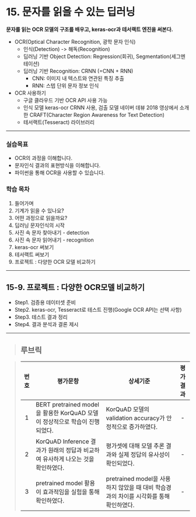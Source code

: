 # 15. 문자를 읽을 수 있는 딥러닝

**문자를 읽는 OCR 모델의 구조를 배우고, keras-ocr과 테서랙트 엔진을 써본다.**

- OCR(Optical Character Recognition, 광학 문자 인식)
  - 인식(Detection) -> 해독(Recognition)
  - 딥러닝 기반 Object Detection: Regression(회귀), Segmentation(세그멘테이션)
  - 딥러닝 기반 Recognition: CRNN (=CNN + RNN)
    - CNN: 이미지 내 텍스트와 연관된 특징 추출
    - RNN: 스텝 단위 문자 정보 인식
- OCR 사용하기
  - 구글 클라우드 기반 OCR API 사용 가능
  - 인식 모델 keras-ocr CRNN 사용, 검출 모델 네이버 데뷰 2018 영상에서 소개한 CRAFT(Character Region Awareness for Text Detection)
  - 테서랙트(Tesseract) 라이브러리

---

### 실습목표

- OCR의 과정을 이해합니다.
- 문자인식 결과의 표현방식을 이해합니다.
- 파이썬을 통해 OCR을 사용할 수 있습니다.

### 학습 목차

1. 들어가며
2. 기계가 읽을 수 있나요?
3. 어떤 과정으로 읽을까요?
4. 딥러닝 문자인식의 시작
5. 사진 속 문자 찾아내기 - detection
6. 사진 속 문자 읽어내기 - recognition
7. keras-ocr 써보기
8. 테서랙트 써보기
9. 프로젝트 : 다양한 OCR 모델 비교하기

---

## 15-9. 프로젝트 : 다양한 OCR모델 비교하기

- Step1. 검증용 데이터셋 준비
- Step2. keras-ocr, Tesseract로 테스트 진행(Google OCR API는 선택 사항)
- Step3. 테스트 결과 정리
- Step4. 결과 분석과 결론 제시

---

>## **루브릭**

>|번호|평가문항|상세기준|평가결과|
>|:---:|---|---|:---:|
>|1|BERT pretrained model을 활용한 KorQuAD 모델이 정상적으로 학습이 진행되었다.|KorQuAD 모델의 validation accuracy가 안정적으로 증가하였다.|-|
>|2|KorQuAD Inference 결과가 원래의 정답과 비교하여 유사하게 나오는 것을 확인하였다.|평가셋에 대해 모델 추론 결과와 실제 정답의 유사성이 확인되었다.|-|
>|3|pretrained model 활용이 효과적임을 실험을 통해 확인하였다.|pretrained model을 사용하지 않았을 때 대비 학습경과의 차이를 시각화를 통해 확인하였다.|-|

